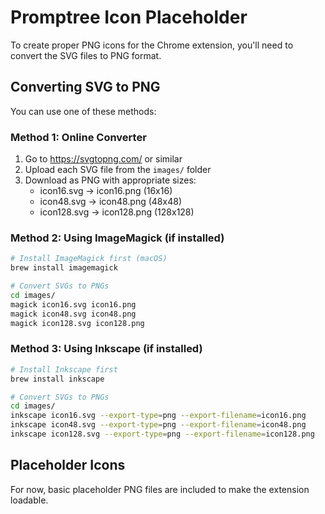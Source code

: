 # Promptree Icon Placeholder

To create proper PNG icons for the Chrome extension, you'll need to convert the SVG files to PNG format.

## Converting SVG to PNG

You can use one of these methods:

### Method 1: Online Converter
1. Go to https://svgtopng.com/ or similar
2. Upload each SVG file from the `images/` folder
3. Download as PNG with appropriate sizes:
   - icon16.svg → icon16.png (16x16)
   - icon48.svg → icon48.png (48x48)
   - icon128.svg → icon128.png (128x128)

### Method 2: Using ImageMagick (if installed)
```bash
# Install ImageMagick first (macOS)
brew install imagemagick

# Convert SVGs to PNGs
cd images/
magick icon16.svg icon16.png
magick icon48.svg icon48.png
magick icon128.svg icon128.png
```

### Method 3: Using Inkscape (if installed)
```bash
# Install Inkscape first
brew install inkscape

# Convert SVGs to PNGs
cd images/
inkscape icon16.svg --export-type=png --export-filename=icon16.png
inkscape icon48.svg --export-type=png --export-filename=icon48.png
inkscape icon128.svg --export-type=png --export-filename=icon128.png
```

## Placeholder Icons

For now, basic placeholder PNG files are included to make the extension loadable.
